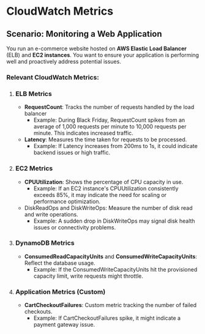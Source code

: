 # CloudWatch Metrics

## Scenario: Monitoring a Web Application
You run an e-commerce website hosted on **AWS Elastic Load Balancer** (ELB) and **EC2 instances**. You want to ensure your application is performing well and proactively address potential issues.

### Relevant CloudWatch Metrics:
1. ### ELB Metrics
   - **RequestCount**: Tracks the number of requests handled by the load balancer
     - Example: During Black Friday, RequestCount spikes from an average of 1,000 requests per minute to 10,000 requests per minute. This indicates increased traffic.
   - **Latency**: Measures the time taken for requests to be processed.
     - Example: If Latency increases from 200ms to 1s, it could indicate backend issues or high traffic.
2. ### EC2 Metrics
   - **CPUUtilization**: Shows the percentage of CPU capacity in use.
     - Example: If an EC2 instance's CPUUtilization consistently exceeds 85%, it may indicate the need for scaling or performance optimization.
   - DiskReadOps and DiskWriteOps: Measure the number of disk read and write operations.
     - Example: A sudden drop in DiskWriteOps may signal disk health issues or connectivity problems.
3. ### DynamoDB Metrics
    - **ConsumedReadCapacityUnits** and **ConsumedWriteCapacityUnits**: Reflect the database usage.
      - Example: If the ConsumedWriteCapacityUnits hit the provisioned capacity limit, write requests might throttle.
4. ### Application Metrics (Custom)
   - **CartCheckoutFailures**: Custom metric tracking the number of failed checkouts.
     - Example: If CartCheckoutFailures spike, it might indicate a payment gateway issue.


